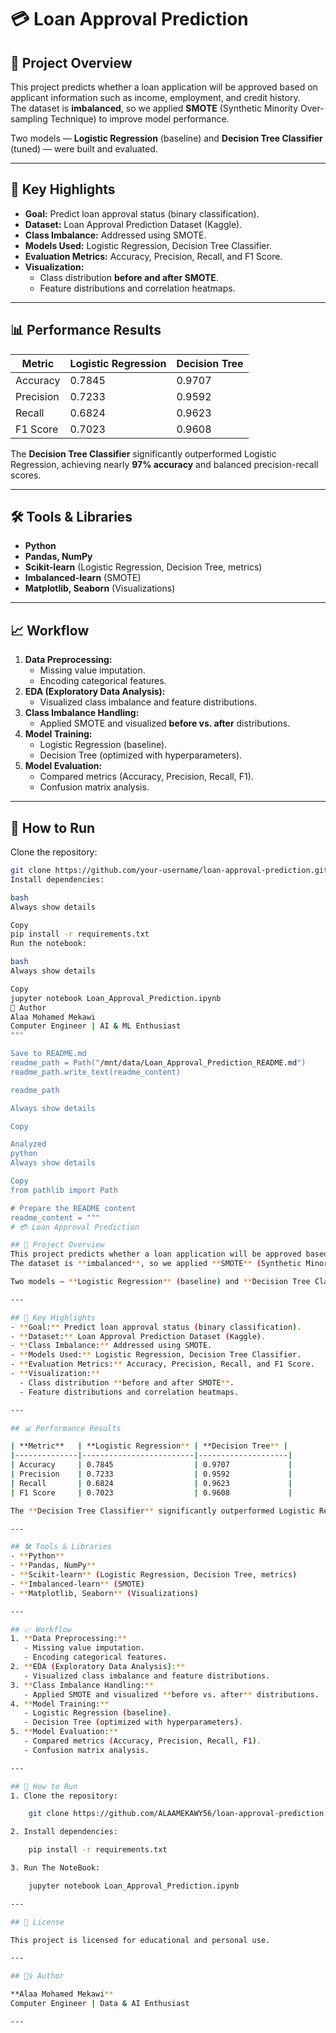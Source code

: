 # 💳 Loan Approval Prediction

## 📌 Project Overview
This project predicts whether a loan application will be approved based on applicant information such as income, employment, and credit history.  
The dataset is **imbalanced**, so we applied **SMOTE** (Synthetic Minority Over-sampling Technique) to improve model performance.  

Two models — **Logistic Regression** (baseline) and **Decision Tree Classifier** (tuned) — were built and evaluated.

---

## 🚀 Key Highlights
- **Goal:** Predict loan approval status (binary classification).  
- **Dataset:** Loan Approval Prediction Dataset (Kaggle).  
- **Class Imbalance:** Addressed using SMOTE.  
- **Models Used:** Logistic Regression, Decision Tree Classifier.  
- **Evaluation Metrics:** Accuracy, Precision, Recall, and F1 Score.  
- **Visualization:**  
  - Class distribution **before and after SMOTE**.  
  - Feature distributions and correlation heatmaps.  

---

## 📊 Performance Results

| **Metric**   | **Logistic Regression** | **Decision Tree** |
|--------------|-------------------------|--------------------|
| Accuracy     | 0.7845                  | 0.9707             |
| Precision    | 0.7233                  | 0.9592             |
| Recall       | 0.6824                  | 0.9623             |
| F1 Score     | 0.7023                  | 0.9608             |

The **Decision Tree Classifier** significantly outperformed Logistic Regression, achieving nearly **97% accuracy** and balanced precision-recall scores.

---

## 🛠 Tools & Libraries
- **Python**  
- **Pandas, NumPy**  
- **Scikit-learn** (Logistic Regression, Decision Tree, metrics)  
- **Imbalanced-learn** (SMOTE)  
- **Matplotlib, Seaborn** (Visualizations)

---

## 📈 Workflow
1. **Data Preprocessing:**  
   - Missing value imputation.  
   - Encoding categorical features.  
2. **EDA (Exploratory Data Analysis):**  
   - Visualized class imbalance and feature distributions.  
3. **Class Imbalance Handling:**  
   - Applied SMOTE and visualized **before vs. after** distributions.  
4. **Model Training:**  
   - Logistic Regression (baseline).  
   - Decision Tree (optimized with hyperparameters).  
5. **Model Evaluation:**  
   - Compared metrics (Accuracy, Precision, Recall, F1).  
   - Confusion matrix analysis.

---

## 🧩 How to Run
Clone the repository:
```bash
git clone https://github.com/your-username/loan-approval-prediction.git
Install dependencies:

bash
Always show details

Copy
pip install -r requirements.txt
Run the notebook:

bash
Always show details

Copy
jupyter notebook Loan_Approval_Prediction.ipynb
🙋 Author
Alaa Mohamed Mekawi
Computer Engineer | AI & ML Enthusiast
"""

Save to README.md
readme_path = Path("/mnt/data/Loan_Approval_Prediction_README.md")
readme_path.write_text(readme_content)

readme_path

Always show details

Copy

Analyzed
python
Always show details

Copy
from pathlib import Path

# Prepare the README content
readme_content = """
# 💳 Loan Approval Prediction

## 📌 Project Overview
This project predicts whether a loan application will be approved based on applicant information such as income, employment, and credit history.  
The dataset is **imbalanced**, so we applied **SMOTE** (Synthetic Minority Over-sampling Technique) to improve model performance.  

Two models — **Logistic Regression** (baseline) and **Decision Tree Classifier** (tuned) — were built and evaluated.

---

## 🚀 Key Highlights
- **Goal:** Predict loan approval status (binary classification).  
- **Dataset:** Loan Approval Prediction Dataset (Kaggle).  
- **Class Imbalance:** Addressed using SMOTE.  
- **Models Used:** Logistic Regression, Decision Tree Classifier.  
- **Evaluation Metrics:** Accuracy, Precision, Recall, and F1 Score.  
- **Visualization:**  
  - Class distribution **before and after SMOTE**.  
  - Feature distributions and correlation heatmaps.  

---

## 📊 Performance Results

| **Metric**   | **Logistic Regression** | **Decision Tree** |
|--------------|-------------------------|--------------------|
| Accuracy     | 0.7845                  | 0.9707             |
| Precision    | 0.7233                  | 0.9592             |
| Recall       | 0.6824                  | 0.9623             |
| F1 Score     | 0.7023                  | 0.9608             |

The **Decision Tree Classifier** significantly outperformed Logistic Regression, achieving nearly **97% accuracy** and balanced precision-recall scores.

---

## 🛠 Tools & Libraries
- **Python**  
- **Pandas, NumPy**  
- **Scikit-learn** (Logistic Regression, Decision Tree, metrics)  
- **Imbalanced-learn** (SMOTE)  
- **Matplotlib, Seaborn** (Visualizations)

---

## 📈 Workflow
1. **Data Preprocessing:**  
   - Missing value imputation.  
   - Encoding categorical features.  
2. **EDA (Exploratory Data Analysis):**  
   - Visualized class imbalance and feature distributions.  
3. **Class Imbalance Handling:**  
   - Applied SMOTE and visualized **before vs. after** distributions.  
4. **Model Training:**  
   - Logistic Regression (baseline).  
   - Decision Tree (optimized with hyperparameters).  
5. **Model Evaluation:**  
   - Compared metrics (Accuracy, Precision, Recall, F1).  
   - Confusion matrix analysis.

---

## 🧩 How to Run
1. Clone the repository:

    git clone https://github.com/ALAAMEKAWY56/loan-approval-prediction.git

2. Install dependencies:

    pip install -r requirements.txt

3. Run The NoteBook:

    jupyter notebook Loan_Approval_Prediction.ipynb

---

## 📘 License

This project is licensed for educational and personal use.

---

## 🙋‍♀️ Author

**Alaa Mohamed Mekawi**  
Computer Engineer | Data & AI Enthusiast

---
